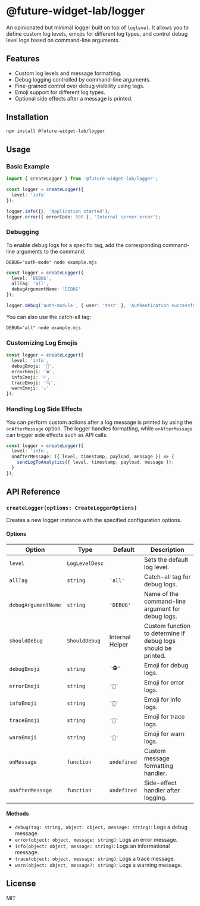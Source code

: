 # @future-widget-lab/logger

An opinionated but minimal logger built on top of `loglevel`. It allows you to define custom log levels, emojis for different log types, and control debug level logs based on command-line arguments.

## Features

- Custom log levels and message formatting.
- Debug logging controlled by command-line arguments.
- Fine-grained control over debug visibility using tags.
- Emoji support for different log types.
- Optional side effects after a message is printed.

## Installation

```bash
npm install @future-widget-lab/logger
```

## Usage

### Basic Example

```typescript
import { createLogger } from '@future-widget-lab/logger';

const logger = createLogger({
  level: 'info'
});

logger.info({}, 'Application started');
logger.error({ errorCode: 500 }, 'Internal server error');
```

### Debugging

To enable debug logs for a specific tag, add the corresponding command-line arguments to the command.

```shell
DEBUG="auth-mode" node example.mjs
```

```typescript
const logger = createLogger({
  level: 'DEBUG',
  allTag: 'all',
  debugArgumentName: 'DEBUG'
});

logger.debug('auth-module', { user: 'test' }, 'Authentication successful');
```

You can also use the catch-all tag:

```shell
DEBUG="all" node example.mjs
```

### Customizing Log Emojis

```typescript
const logger = createLogger({
  level: 'info',
  debugEmoji: '🐛',
  errorEmoji: '❌',
  infoEmoji: 'ℹ️',
  traceEmoji: '🔍',
  warnEmoji: '⚠️'
});
```

### Handling Log Side Effects

You can perform custom actions after a log message is printed by using the `onAfterMessage` option. The logger handles formatting, while `onAfterMessage` can trigger side effects such as API calls.

```typescript
const logger = createLogger({
  level: 'info',
  onAfterMessage: ({ level, timestamp, payload, message }) => {
    sendLogToAnalytics({ level, timestamp, payload, message });
  }
});
```

## API Reference

### `createLogger(options: CreateLoggerOptions)`

Creates a new logger instance with the specified configuration options.

#### Options

| Option              | Type           | Default         | Description                                                   |
| ------------------- | -------------- | --------------- | ------------------------------------------------------------- |
| `level`             | `LogLevelDesc` |                 | Sets the default log level.                                   |
| `allTag`            | `string`       | `'all'`         | Catch-all tag for debug logs.                                 |
| `debugArgumentName` | `string`       | `'DEBUG'`       | Name of the command-line argument for debug logs.             |
| `shouldDebug`       | `ShouldDebug`  | Internal Helper | Custom function to determine if debug logs should be printed. |
| `debugEmoji`        | `string`       | `'🕵'`          | Emoji for debug logs.                                         |
| `errorEmoji`        | `string`       | `'📕'`          | Emoji for error logs.                                         |
| `infoEmoji`         | `string`       | `'📘'`          | Emoji for info logs.                                          |
| `traceEmoji`        | `string`       | `'📓'`          | Emoji for trace logs.                                         |
| `warnEmoji`         | `string`       | `'📒'`          | Emoji for warn logs.                                          |
| `onMessage`         | `function`     | `undefined`     | Custom message formatting handler.                            |
| `onAfterMessage`    | `function`     | `undefined`     | Side-effect handler after logging.                            |

#### Methods

- `debug(tag: string, object: object, message: string)`: Logs a debug message.
- `error(object: object, message: string)`: Logs an error message.
- `info(object: object, message: string)`: Logs an informational message.
- `trace(object: object, message: string)`: Logs a trace message.
- `warn(object: object, message?: string)`: Logs a warning message.

## License

MIT
